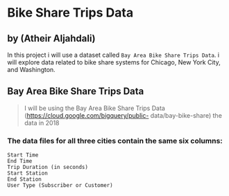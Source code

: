 # Bike Share Trips Data
## by (Atheir Aljahdali)

In this project i will use a dataset called `Bay Area Bike Share Trips Data`. i will explore data related to bike share systems for Chicago, New York City, and Washington.

## Bay Area Bike Share Trips Data

> I will be using the Bay Area Bike Share Trips Data (https://cloud.google.com/bigquery/public- data/bay-bike-share) the data in 2018
### The data files for all three cities contain the same six columns:
```
Start Time
End Time
Trip Duration (in seconds)
Start Station
End Station
User Type (Subscriber or Customer)
```
